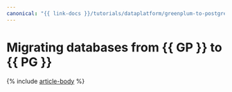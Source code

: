 ```yaml
---
canonical: "{{ link-docs }}/tutorials/dataplatform/greenplum-to-postgresql"
---
```


# Migrating databases from {{ GP }} to {{ PG }}

{% include [article-body](../../_tutorials/datatransfer/mgp-to-mpg.md) %}
